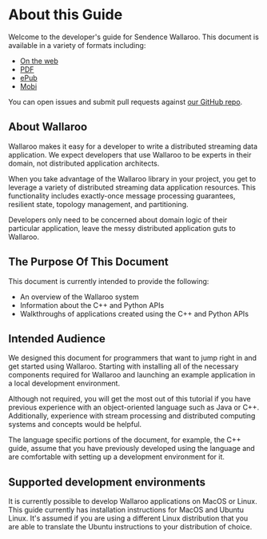 # About this Guide

Welcome to the developer's guide for Sendence Wallaroo. This document is available in a variety of formats including:

- [On the web](https://sendence.gitbooks.io/wallaroo/content/)
- [PDF](https://www.gitbook.com/download/pdf/book/sendence/wallaroo)
- [ePub](https://www.gitbook.com/download/epub/book/sendence/wallaroo)
- [Mobi](https://www.gitbook.com/download/mobi/book/sendence/wallaroo)

You can open issues and submit pull requests against [our GitHub repo](https://github.com/Sendence/wallaroo).

## About Wallaroo

Wallaroo makes it easy for a developer to write a distributed streaming data application.  We expect developers that use Wallaroo to be experts in their domain, not distributed application architects.

When you take advantage of the Wallaroo library in your project, you get to leverage a variety of distributed streaming data application resources. This functionality includes exactly-once message processing guarantees, resilient state, topology management, and partitioning.

Developers only need to be concerned about domain logic of their particular application, leave the messy distributed application guts to Wallaroo.

## The Purpose Of This Document

This document is currently intended to provide the following:

* An overview of the Wallaroo system
* Information about the C++ and Python APIs
* Walkthroughs of applications created using the C++ and Python APIs

## Intended Audience

We designed this document for programmers that want to jump right in and get started using Wallaroo.  Starting with installing all of the necessary components required for Wallaroo and launching an example application in a local development environment.

Although not required, you will get the most out of this tutorial if you have previous experience with an object-oriented language such as Java or C++.  Additionally, experience with stream processing and distributed computing systems and concepts would be helpful.

The language specific portions of the document, for example, the C++ guide, assume that you have previously developed using the language and are comfortable with setting up a development environment for it.

## Supported development environments

It is currently possible to develop Wallaroo applications on MacOS or Linux. This guide currently has installation instructions for MacOS and Ubuntu Linux. It's assumed if you are using a different Linux distribution that you are able to translate the Ubuntu instructions to your distribution of choice.
